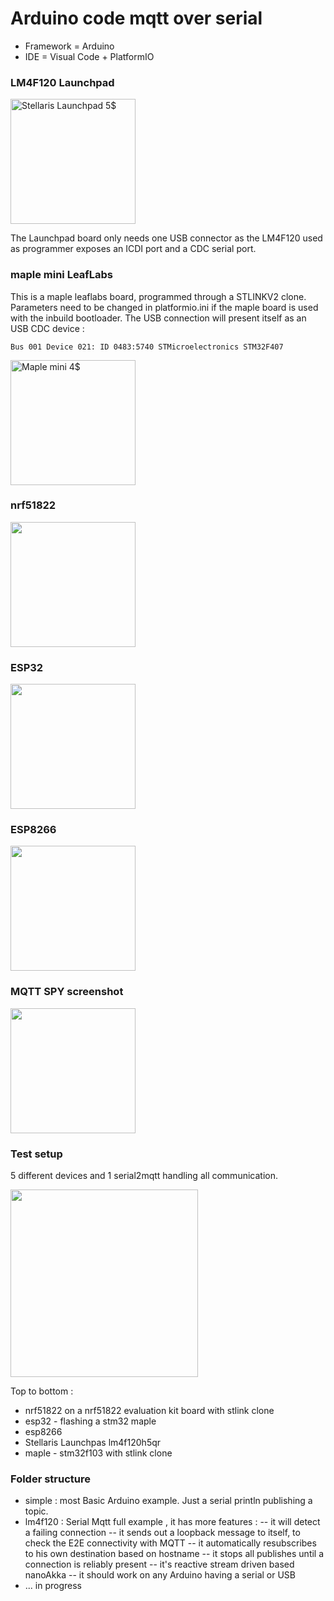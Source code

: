 # Arduino code mqtt over serial

 - Framework = Arduino
- IDE = Visual Code + PlatformIO

### LM4F120 Launchpad 
<img src="https://github.com/vortex314/mqtt2serial/raw/master/doc/stellaris.jpeg" width="200" title="Stellaris Launchpad 5$">

The Launchpad board only needs one USB connector as the LM4F120 used as programmer exposes an ICDI port and a CDC serial port.

### maple mini LeafLabs 
This is a maple leaflabs board, programmed through a STLINKV2 clone. Parameters need to be changed in platformio.ini if the maple board is used with the inbuild bootloader. 
The USB connection will present itself as an USB CDC device : 
```
Bus 001 Device 021: ID 0483:5740 STMicroelectronics STM32F407
```
<img src="https://github.com/vortex314/mqtt2serial/raw/master/doc/maple.jpg" width="200" title="Maple mini 4$">

### nrf51822
<img src="https://github.com/vortex314/mqtt2serial/raw/master/doc/nrf51822.jpeg" width="200" >

### ESP32
<img src="https://github.com/vortex314/mqtt2serial/raw/master/doc/esp32.jpg" width="200" >

### ESP8266
<img src="https://github.com/vortex314/mqtt2serial/raw/master/doc/esp8266.jpeg" width="200" >

### MQTT SPY screenshot

<img src="https://github.com/vortex314/mqtt2serial/raw/master/doc/mqtt-spy.png" width="200" >

### Test setup 

5 different devices and 1 serial2mqtt handling all  communication.

<img src="https://github.com/vortex314/mqtt2serial/raw/master/doc/ucs.jpg" width="300" >

Top to bottom :
- nrf51822 on a nrf51822 evaluation kit board with stlink clone
- esp32 - flashing a stm32 maple
- esp8266
- Stellaris Launchpas lm4f120h5qr
- maple - stm32f103 with stlink clone

### Folder structure 
- simple : most Basic Arduino example. Just a serial println publishing a topic. 
- lm4f120 : Serial Mqtt full example , it has more features :
-- it will detect a failing connection
-- it sends out a loopback message to itself, to check the E2E connectivity with MQTT
-- it automatically resubscribes to his own destination based on hostname
-- it stops all publishes until a connection is reliably present
-- it's reactive stream driven based nanoAkka 
-- it should work on any Arduino having a serial or USB 
- ... in progress 
<!--stackedit_data:
eyJoaXN0b3J5IjpbLTQ4MzY0NjAwMiwtMTI5MzkwODc2MCwxOT
c3OTM0Njc5XX0=
-->